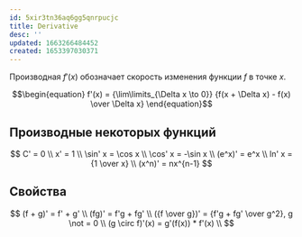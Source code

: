 ```yaml
---
id: 5xir3tn36aq6gg5qnrpucjc
title: Derivative
desc: ''
updated: 1663266484452
created: 1653397030371
---
```

Производная $f'(x)$ обозначает скорость изменения функции $f$ в точке $x$.

$$\begin{equation}
    f'(x) = {\lim\limits_{\Delta x \to 0}} {f(x + \Delta x) - f(x) \over \Delta x}
    \end{equation}$$

## Производные некоторых функций
$$
C' = 0 \\
x' = 1 \\
\sin' x = \cos x \\
\cos' x = -\sin x \\
(e^x)' = e^x \\
ln' x = {1 \over x} \\
(x^n)' = nx^{n-1}
$$

## Свойства
$$
(f + g)' = f' + g' \\
(fg)' = f'g + fg' \\
({f \over g})' = {f'g + fg' \over g^2}, g \not = 0 \\
(g \circ f)'(x) = g'(f(x)) * f'(x) \\
$$